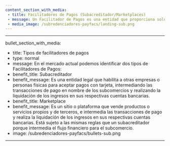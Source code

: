 ```yaml
---
content_section_with_media: 
 - title: Facilitadores de Pagos (Subacreditador/Marketplaces)
 - message: Un Facilitador de Pagos es una entidad que proporciona soluciones de pago para que los clientes finales (subcomercios) comercialicen sus productos y/o servicios. Son responsables de capturar, procesar y liquidar las transacciones directamente a sus subcomercios, convirtiéndose en acreedores del Adquirente.
 - media_image: /subredenciadores-payfacs/landing-sub.png
---
```


---
bullet_section_with_media: 
 - title: Tipos de facilitadores de pagos
 - type: normal
 - message: En el mercado actual podemos identificar dos tipos de Facilitadores de Pagos:
 - benefit_title: Subacreditador
 - benefit_message: Es una entidad legal que habilita a otras empresas o personas físicas para aceptar pagos con tarjeta, intermediando las transacciones de pago en nombre de los subcomercios y realizando la liquidación de los ingresos en sus respectivas cuentas bancarias.
 - benefit_title: Marketplace
 - benefit_message: Es un sitio o plataforma que vende productos o servicios propios y de terceros, e intermedia las transacciones de pago y realiza la liquidación de los ingresos en sus respectivas cuentas bancarias. Está sujeto a las mismas reglas que un subacreditador porque intermedia el flujo financiero para el subcomercio.
 - image: /subredenciadores-payfacs/bullets-sub.png
---